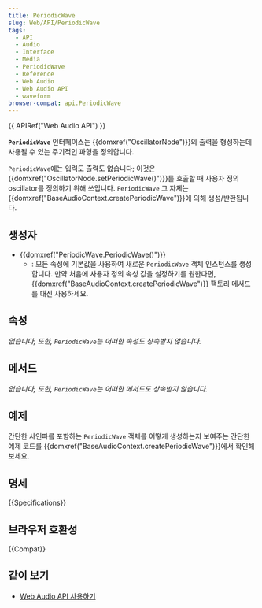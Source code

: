 ```yaml
---
title: PeriodicWave
slug: Web/API/PeriodicWave
tags:
  - API
  - Audio
  - Interface
  - Media
  - PeriodicWave
  - Reference
  - Web Audio
  - Web Audio API
  - waveform
browser-compat: api.PeriodicWave
---
```

{{ APIRef("Web Audio API") }}

**`PeriodicWave`** 인터페이스는 {{domxref("OscillatorNode")}}의 출력을 형성하는데 사용될 수 있는 주기적인 파형을 정의합니다.

`PeriodicWave`에는 입력도 출력도 없습니다; 이것은 {{domxref("OscillatorNode.setPeriodicWave()")}}를 호출할 때 사용자 정의 oscillator를 정의하기 위해 쓰입니다. `PeriodicWave` 그 자체는 {{domxref("BaseAudioContext.createPeriodicWave")}}에 의해 생성/반환됩니다.

## 생성자

- {{domxref("PeriodicWave.PeriodicWave()")}}
  - : 모든 속성에 기본값을 사용하여 새로운 `PeriodicWave` 객체 인스턴스를 생성합니다. 만약 처음에 사용자 정의 속성 값을 설정하기를 원한다면, {{domxref("BaseAudioContext.createPeriodicWave")}} 팩토리 메서드를 대신 사용하세요.

## 속성

_없습니다; 또한, `PeriodicWave`는 어떠한 속성도 상속받지 않습니다._

## 메서드

_없습니다; 또한, `PeriodicWave`는 어떠한 메서드도 상속받지 않습니다._

## 예제

간단한 사인파를 포함하는 `PeriodicWave` 객체를 어떻게 생성하는지 보여주는 간단한 예제 코드를 {{domxref("BaseAudioContext.createPeriodicWave")}}에서 확인해 보세요.

## 명세

{{Specifications}}

## 브라우저 호환성

{{Compat}}

## 같이 보기

- [Web Audio API 사용하기](/ko/docs/Web/API/Web_Audio_API/Using_Web_Audio_API)
